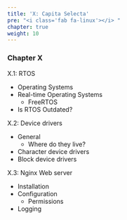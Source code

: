```yaml
---
title: 'X: Capita Selecta'
pre: "<i class='fab fa-linux'></i> "
chapter: true
weight: 10
---
```


### Chapter X



X.1: RTOS

  * Operating Systems
  * Real-time Operating Systems
    * FreeRTOS
  * Is RTOS Outdated?


X.2: Device drivers

  * General
    * Where do they live?
  * Character device drivers
  * Block device drivers

X.3: Nginx Web server

  * Installation
  * Configuration
    * Permissions
  * Logging